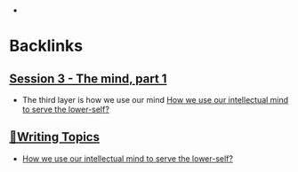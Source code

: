 - 

# Backlinks
## [Session 3 - The mind, part 1](<Session 3 - The mind, part 1.md>)
- The third layer is how we use our mind [How we use our intellectual mind to serve the lower-self?](<How we use our intellectual mind to serve the lower-self?.md>)

## [🧭Writing Topics](<🧭Writing Topics.md>)
- [How we use our intellectual mind to serve the lower-self?](<How we use our intellectual mind to serve the lower-self?.md>)


